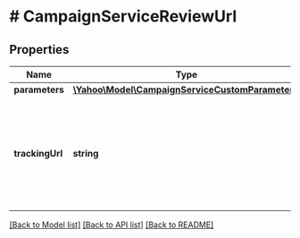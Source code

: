 # # CampaignServiceReviewUrl

## Properties

Name | Type | Description | Notes
------------ | ------------- | ------------- | -------------
**parameters** | [**\Yahoo\Model\CampaignServiceCustomParameter[]**](CampaignServiceCustomParameter.md) |  | [optional] 
**trackingUrl** | **string** | &lt;div lang&#x3D;\&quot;ja\&quot;&gt;トラッキングURLです。&lt;br&gt;ADD時およびSET時、このフィールドは省略可能となります。 &lt;/div&gt;&lt;div lang&#x3D;\&quot;en\&quot;&gt;Tracking URL.&lt;br&gt;This field is optional in ADD and SET operation.&lt;/div&gt; | [optional] 

[[Back to Model list]](../../README.md#documentation-for-models) [[Back to API list]](../../README.md#documentation-for-api-endpoints) [[Back to README]](../../README.md)


